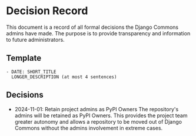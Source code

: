 # Decision Record

This document is a record of all formal decisions the Django Commons admins have made. The
purpose is to provide transparency and information to future administrators.

## Template

```
- DATE: SHORT_TITLE
  LONGER_DESCRIPTION (at most 4 sentences)
```

## Decisions

- 2024-11-01: Retain project admins as PyPI Owners
  The repository's admins will be retained as PyPI Owners. This provides the project team
  greater autonomy and allows a repository to be moved out of Django Commons without the
  admins involvement in extreme cases.
